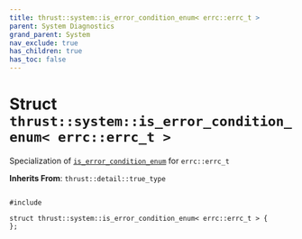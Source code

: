```yaml
---
title: thrust::system::is_error_condition_enum< errc::errc_t >
parent: System Diagnostics
grand_parent: System
nav_exclude: true
has_children: true
has_toc: false
---
```


# Struct `thrust::system::is_error_condition_enum< errc::errc_t >`

Specialization of <code><a href="{{ site.baseurl }}/api/classes/structthrust_1_1system_1_1is__error__condition__enum.html">is&#95;error&#95;condition&#95;enum</a></code> for <code>errc::errc&#95;t</code>

**Inherits From**:
`thrust::detail::true_type`

<code class="doxybook">
<span>#include <thrust/system/error_code.h></span><br>
<span>struct thrust::system::is&#95;error&#95;condition&#95;enum&lt; errc::errc&#95;t &gt; {</span>
<span>};</span>
</code>

